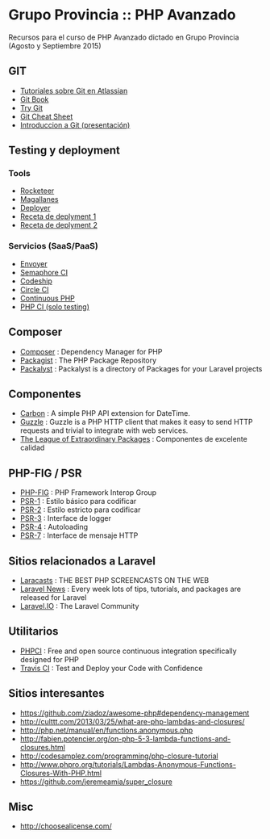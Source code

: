 # Grupo Provincia :: PHP Avanzado

Recursos para el curso de PHP Avanzado dictado en Grupo Provincia (Agosto y Septiembre 2015)

## GIT
* [Tutoriales sobre Git en Atlassian](https://www.atlassian.com/git/)
* [Git Book](https://git-scm.com/book/en/v2)
* [Try Git](https://try.github.io/levels/1/challenges/1)
* [Git Cheat Sheet](https://training.github.com/kit/downloads/es/github-git-cheat-sheet.pdf)
* [Introduccion a Git (presentación)](http://mgaitan.github.io/intro-git/index.html#/step-1)

## Testing y deployment

### Tools
* [Rocketeer](http://rocketeer.autopergamene.eu/#/docs/rocketeer/README)
* [Magallanes](http://magephp.com/)
* [Deployer](http://deployer.org/)
* [Receta de deplyment 1](https://gist.github.com/oodavid/1809044)
* [Receta de deplyment 2](https://github.com/markomarkovic/simple-php-git-deploy)

### Servicios (SaaS/PaaS)
* [Envoyer](https://envoyer.io/)
* [Semaphore CI](https://semaphoreci.com/)
* [Codeship](https://codeship.io/)
* [Circle CI](https://circleci.com/)
* [Continuous PHP](https://continuousphp.com/)
* [PHP CI (solo testing)](https://www.phptesting.org/)

## Composer

* [Composer](https://getcomposer.org/) : Dependency Manager for PHP
* [Packagist](https://packagist.org/) : The PHP Package Repository
* [Packalyst](http://packalyst.com/) : Packalyst is a directory of Packages for your Laravel projects

## Componentes

* [Carbon](http://carbon.nesbot.com/) : A simple PHP API extension for DateTime.
* [Guzzle](http://guzzlephp.org/) : Guzzle is a PHP HTTP client that makes it easy to send HTTP requests and trivial to integrate with web services.
* [The League of Extraordinary Packages](https://thephpleague.com/) : Componentes de excelente calidad

## PHP-FIG / PSR

* [PHP-FIG](http://www.php-fig.org/) : PHP Framework Interop Group
* [PSR-1](http://www.php-fig.org/psr/psr-1/es/) : Estilo básico para codificar
* [PSR-2](http://www.php-fig.org/psr/psr-2/es/) : Estilo estricto para codificar
* [PSR-3](http://www.php-fig.org/psr/psr-2/es/) : Interface de logger
* [PSR-4](http://www.php-fig.org/psr/psr-4/) : Autoloading
* [PSR-7](http://www.php-fig.org/psr/psr-7/) : Interface de mensaje HTTP

## Sitios relacionados a Laravel

* [Laracasts](https://laracasts.com/) : THE BEST PHP SCREENCASTS ON THE WEB
* [Laravel News](https://laravel-news.com/) : Every week lots of tips, tutorials, and packages are released for Laravel
* [Laravel.IO](http://laravel.io/) : The Laravel Community 

## Utilitarios

* [PHPCI](https://www.phptesting.org/) : Free and open source continuous integration specifically designed for PHP
* [Travis CI](https://travis-ci.org/) : Test and Deploy your Code with Confidence


## Sitios interesantes

* https://github.com/ziadoz/awesome-php#dependency-management
* http://culttt.com/2013/03/25/what-are-php-lambdas-and-closures/
* http://php.net/manual/en/functions.anonymous.php
* http://fabien.potencier.org/on-php-5-3-lambda-functions-and-closures.html
* http://codesamplez.com/programming/php-closure-tutorial
* http://www.phpro.org/tutorials/Lambdas-Anonymous-Functions-Closures-With-PHP.html
* https://github.com/jeremeamia/super_closure


## Misc

* http://choosealicense.com/
